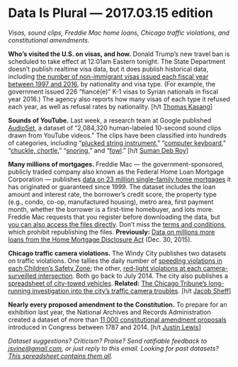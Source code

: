 Data Is Plural — 2017.03.15 edition
===================================

*Visas, sound clips, Freddie Mac home loans, Chicago traffic violations, and constitutional amendments.*


__Who’s visited the U.S. on visas, and how.__ Donald Trump’s new travel ban is scheduled to take effect at 12:01am Eastern tonight. The State Department doesn’t publish realtime visa data, but it does publish historical data, including [the number of non-immigrant visas issued each fiscal year between 1997 and 2016](https://travel.state.gov/content/visas/en/law-and-policy/statistics/non-immigrant-visas.html), by nationality and visa type. (For example, the government issued 226 “fiancé(e)” K-1 visas to Syrian nationals in fiscal year 2016.) The agency also reports how many visas of each type it refused each year, as well as refusal rates by nationality. [h/t [Thomas Kasang](https://github.com/axibase/atsd-use-cases/blob/master/USVisaRefusal/README.md)]


__Sounds of YouTube.__ Last week, a research team at Google published [AudioSet](https://research.google.com/audioset/), a dataset of “2,084,320 human-labeled 10-second sound clips drawn from YouTube videos.” The clips have been classified into hundreds of categories, including “[plucked string instrument](https://research.google.com/audioset/dataset/plucked_string_instrument.html),” “[computer keyboard](https://research.google.com/audioset/dataset/computer_keyboard.html),” “[chuckle, chortle](https://research.google.com/audioset//dataset/chuckle_chortle.html),” “[snoring](https://research.google.com/audioset/dataset/snoring.html),” and “[fowl](https://research.google.com/audioset/dataset/fowl.html).” [h/t [Suman Deb Roy](https://twitter.com/_RoySD/status/840227343142670336)]


__Many millions of mortgages.__ Freddie Mac — the government-sponsored, publicly traded company also known as the Federal Home Loan Mortgage Corporation — publishes [data on 23 million single-family home mortgages](http://www.freddiemac.com/news/finance/sf_loanlevel_dataset.html) it has originated or guaranteed since 1999. The dataset includes the loan amount and interest rate, the borrower’s credit score, the property type (e.g., condo, co-op, manufactured housing), metro area, first payment month, whether the borrower is a first-time homebuyer, and lots more. Freddie Mac requests that you register before downloading the data, but [you can also access the files directly](https://www.reddit.com/r/datasets/comments/5x0tws/freddie_mac_fixedrate_mortgage_dataset_from/). Don’t miss the [terms and conditions](https://freddiemac.embs.com/FLoan/HistoricalDataTerms.html), which prohibit republishing the files. __Previously:__ [Data on millions more loans from the Home Mortgage Disclosure Act](https://tinyletter.com/data-is-plural/letters/data-is-plural-2015-12-30-edition) (Dec. 30, 2015).


__Chicago traffic camera violations.__ The Windy City publishes two datasets on traffic violations. One tallies the daily number of [speeding violations in each Children’s Safety Zone](https://data.cityofchicago.org/Transportation/Speed-Camera-Violations/hhkd-xvj4/); the other, [red-light violations at each camera-surveilled intersection](https://data.cityofchicago.org/Transportation/Red-Light-Camera-Violations/spqx-js37). Both go back to July 2014. The city also publishes a [spreadsheet of city-towed vehicles](https://data.cityofchicago.org/Transportation/Towed-Vehicles/ygr5-vcbg). __Related:__ [The Chicago Tribune’s long-running investigation into the city’s traffic camera troubles](http://www.chicagotribune.com/news/watchdog/redlight/). [h/t [Jacob Sheff](https://www.datazar.com/file/f0c0d92c9-1ae3-468d-ac50-dfc82c32b30c)]


__Nearly every proposed amendment to the Constitution.__ To prepare for an exhibition last year, the National Archives and Records Administration created a dataset of more than [11,000 constitutional amendment proposals](https://www.archives.gov/open/dataset-amendments.html) introduced in Congress between 1787 and 2014. [h/t [Justin Lewis](https://www.datazar.com/file/f5d4b5cb5-8a4e-4ff0-905e-fe2f1acbd5e0)]


*Dataset suggestions? Criticism? Praise? Send ratifiable feedback to <jsvine@gmail.com>, or just reply to this email. Looking for past datasets? [This spreadsheet contains them all](https://docs.google.com/spreadsheets/d/1wZhPLMCHKJvwOkP4juclhjFgqIY8fQFMemwKL2c64vk).*
